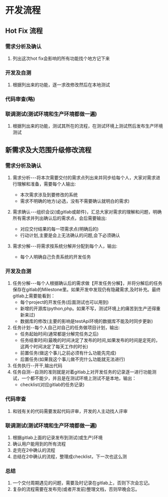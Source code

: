 # 开发流程
## Hot Fix 流程
### 需求分析及确认
1. 列出这次hot fix会影响的所有功能找个地方记下来

### 开发及自测
1. 根据列出来的功能，逐一求改修改然后在本地测试

### 代码审查(略)

### 联调测试(测试环境和生产环境都做一遍)
1. 根据列出来的功能，测试其所在的流程，在测试环境上测试然后发布生产环境测试

## 新需求及大范围升级修改流程
### 需求分析及确认
1. 需求分析---将本次需要交付的需求点列出来并同步给每个人，大家对需求进行理解和准备，需要每个人输出:
    * 本次需求涉及到要修改的系统
    * 需求不明确的地方(必选，没有不需要确认就明白的需求)
2. 需求确认---组织会议(或gitlab或邮件)，汇总大家对需求的理解和问题，明确所有需求并列出确认后的需求点，会后需要输出:
    * 对应交付结果的每一项需求点(明确后的)
    * 行动计划,主要是会上无法确认的问题,会下必须确认
    
3. 需求分解---将需求按系统分解并分配到每个人，输出:
    * 每个人明确自己负责系统的开发任务

### 开发及自测
1. 任务分解---每个人根据确认后的需求做【开发任务分解】，并将分解后的任务保存在gitlab的Milestone里。如果开发中发现仍有隐藏需求,及时补充。最终gitlab上需要能看到：
    * 每个project的开发任务(后面测试也可以用到)
    * 新增的开源库(python,php。如果不写，测试环境上的痛苦到生产还得重新来过)
    * 数据库的修改(主要的影响是testApi环境的数据库不能及时同步更新)
2. 任务计划--每个人自己对自己的任务做项目计划，输出:
    * 任务起始时间(通常都是分解完任务之后)
    * 任务结束时间(最晚的时间决定了发布的时间,如果发布的时间是定死的，这两个时间决定了每天工作的时长)
    * 前置任务(做这个事儿之前必须有什么功能先完成)
    * 后置任务(如果我这个事儿做不完什么功能就无法进行)
3. 任务执行--开干,输出代码
4. 任务自测--自测的准则就是对着gitlab上对开发任务的记录逐一进行功能测试，一个都不能少，并且是在测试环境上测试不是本地，输出：
    * checklist(对应gitlab的任务记录)

### 代码审查
1. 和钱有关的代码需要发起代码评审，开发的人主动找人评审

### 联调测试(测试环境和生产环境都做一遍)
1. 根据gitlab上面的记录发布到测试(或生产)环境
2. 确认用户能用到的所有流程
3. 走完在2中确认的流程
4. 总结在2中确认的流程，整理成checklist，下一次也这么测

### 总结
1. 一个交付周期遇见的问题，需要及时记录在gitlab上，否则下次会忘记。
2. 复杂的流程需要在发布完(或者开发前)整理文档，否则早晚会忘。
